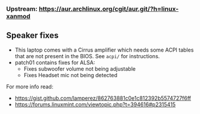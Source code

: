 ### Upstream: https://aur.archlinux.org/cgit/aur.git/?h=linux-xanmod

## Speaker fixes

- This laptop comes with a Cirrus amplifier which needs some ACPI tables that are not present in the BIOS. See `acpi/` for instructions.
- patch01 contains fixes for ALSA:
    - Fixes subwoofer volume not being adjustable
    - Fixes Headset mic not being detected

For more info read:

- https://gist.github.com/lamperez/862763881c0e1c812392b5574727f6ff
- https://forums.linuxmint.com/viewtopic.php?t=394616#p2315415